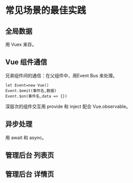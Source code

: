 # 常见场景的最佳实践
## 全局数据
用 Vuex 来存。

## Vue 组件通信
兄弟组件间的通信：在父组件中，用Event Bus 来处理。
```
let Event=new Vue()
Event.$emit(事件名,数据)
Event.$on(事件名,data => {})
```

深层次的组件交互用 provide 和 inject 配合 Vue.observable。

## 异步处理
用 await 和 async。

## 管理后台 列表页

## 管理后台 详情页